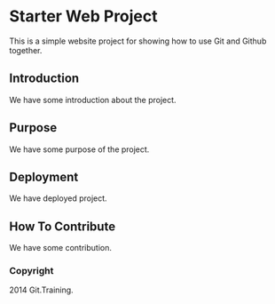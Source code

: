 # Starter Web Project

This is a simple website project for 
showing how to use Git and Github together.

## Introduction

We have some introduction about the project.

## Purpose

We have some purpose of the project. 

## Deployment

We have deployed project.
 
## How To Contribute

We have some contribution.

### Copyright 

2014 Git.Training.
